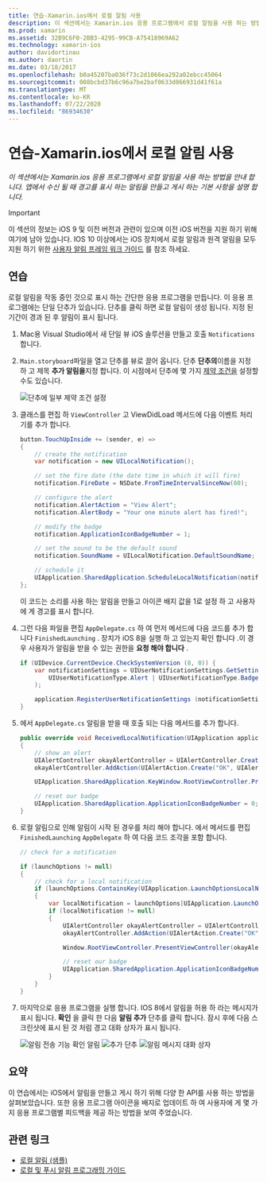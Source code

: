 ```yaml
---
title: 연습-Xamarin.ios에서 로컬 알림 사용
description: 이 섹션에서는 Xamarin.ios 응용 프로그램에서 로컬 알림을 사용 하는 방법을 안내 합니다. 앱에서 수신 될 때 경고를 표시 하는 알림을 만들고 게시 하는 기본 사항을 설명 합니다.
ms.prod: xamarin
ms.assetid: 32B9C6F0-2BB3-4295-99CB-A75418969A62
ms.technology: xamarin-ios
author: davidortinau
ms.author: daortin
ms.date: 03/18/2017
ms.openlocfilehash: b0a45207ba036f73c2d1066ea292a02ebcc45064
ms.sourcegitcommit: 008bcbd37b6c96a7be2baf0633d066931d41f61a
ms.translationtype: MT
ms.contentlocale: ko-KR
ms.lasthandoff: 07/22/2020
ms.locfileid: "86934630"
---
```

# <a name="walkthrough---using-local-notifications-in-xamarinios"></a>연습-Xamarin.ios에서 로컬 알림 사용

_이 섹션에서는 Xamarin.ios 응용 프로그램에서 로컬 알림을 사용 하는 방법을 안내 합니다. 앱에서 수신 될 때 경고를 표시 하는 알림을 만들고 게시 하는 기본 사항을 설명 합니다._

> [!IMPORTANT]
> 이 섹션의 정보는 iOS 9 및 이전 버전과 관련이 있으며 이전 iOS 버전을 지원 하기 위해 여기에 남아 있습니다. IOS 10 이상에서는 iOS 장치에서 로컬 알림과 원격 알림을 모두 지원 하기 위한 [사용자 알림 프레임 워크 가이드](~/ios/platform/user-notifications/index.md) 를 참조 하세요.

## <a name="walkthrough"></a>연습

로컬 알림을 작동 중인 것으로 표시 하는 간단한 응용 프로그램을 만듭니다. 이 응용 프로그램에는 단일 단추가 있습니다. 단추를 클릭 하면 로컬 알림이 생성 됩니다. 지정 된 기간이 경과 된 후 알림이 표시 됩니다.

1. Mac용 Visual Studio에서 새 단일 뷰 iOS 솔루션을 만들고 호출 `Notifications` 합니다.
1. `Main.storyboard`파일을 열고 단추를 뷰로 끌어 옵니다. 단추 **단추의**이름을 지정 하 고 제목 **추가 알림을**지정 합니다. 이 시점에서 단추에 몇 가지 [제약 조건을](~/ios/user-interface/designer/designer-auto-layout.md) 설정할 수도 있습니다. 

    ![단추에 일부 제약 조건 설정](local-notifications-in-ios-walkthrough-images/image3.png)
1. 클래스를 편집 하 `ViewController` 고 ViewDidLoad 메서드에 다음 이벤트 처리기를 추가 합니다.

    ```csharp
    button.TouchUpInside += (sender, e) =>
    {
        // create the notification
        var notification = new UILocalNotification();

        // set the fire date (the date time in which it will fire)
        notification.FireDate = NSDate.FromTimeIntervalSinceNow(60);

        // configure the alert
        notification.AlertAction = "View Alert";
        notification.AlertBody = "Your one minute alert has fired!";

        // modify the badge
        notification.ApplicationIconBadgeNumber = 1;

        // set the sound to be the default sound
        notification.SoundName = UILocalNotification.DefaultSoundName;

        // schedule it
        UIApplication.SharedApplication.ScheduleLocalNotification(notification);
    };
    ```

    이 코드는 소리를 사용 하는 알림을 만들고 아이콘 배지 값을 1로 설정 하 고 사용자에 게 경고를 표시 합니다.

1. 그런 다음 파일을 편집 `AppDelegate.cs` 하 여 먼저 메서드에 다음 코드를 추가 합니다 `FinishedLaunching` . 장치가 iOS 8을 실행 하 고 있는지 확인 합니다 .이 경우 사용자가 알림을 받을 수 있는 권한을 **요청 해야 합니다** .

    ```csharp
    if (UIDevice.CurrentDevice.CheckSystemVersion (8, 0)) {
        var notificationSettings = UIUserNotificationSettings.GetSettingsForTypes (
            UIUserNotificationType.Alert | UIUserNotificationType.Badge | UIUserNotificationType.Sound, null
        );

        application.RegisterUserNotificationSettings (notificationSettings);
    }
    ```

1. 에서 `AppDelegate.cs` 알림을 받을 때 호출 되는 다음 메서드를 추가 합니다.

    ```csharp
    public override void ReceivedLocalNotification(UIApplication application, UILocalNotification notification)
    {
        // show an alert
        UIAlertController okayAlertController = UIAlertController.Create(notification.AlertAction, notification.AlertBody, UIAlertControllerStyle.Alert);
        okayAlertController.AddAction(UIAlertAction.Create("OK", UIAlertActionStyle.Default, null));

        UIApplication.SharedApplication.KeyWindow.RootViewController.PresentViewController(okayAlertController, true, null);

        // reset our badge
        UIApplication.SharedApplication.ApplicationIconBadgeNumber = 0;
    }
    ```

1. 로컬 알림으로 인해 알림이 시작 된 경우를 처리 해야 합니다. 에서 메서드를 편집 `FinishedLaunching` `AppDelegate` 하 여 다음 코드 조각을 포함 합니다.

    ```csharp
    // check for a notification

    if (launchOptions != null)
    {
        // check for a local notification
        if (launchOptions.ContainsKey(UIApplication.LaunchOptionsLocalNotificationKey))
        {
            var localNotification = launchOptions[UIApplication.LaunchOptionsLocalNotificationKey] as UILocalNotification;
            if (localNotification != null)
            {
                UIAlertController okayAlertController = UIAlertController.Create(localNotification.AlertAction, localNotification.AlertBody, UIAlertControllerStyle.Alert);
                okayAlertController.AddAction(UIAlertAction.Create("OK", UIAlertActionStyle.Default, null));

                Window.RootViewController.PresentViewController(okayAlertController, true, null);

                // reset our badge
                UIApplication.SharedApplication.ApplicationIconBadgeNumber = 0;
            }
        }
    }
    ```

1. 마지막으로 응용 프로그램을 실행 합니다. IOS 8에서 알림을 허용 하 라는 메시지가 표시 됩니다. **확인** 을 클릭 한 다음 **알림 추가** 단추를 클릭 합니다. 잠시 후에 다음 스크린샷에 표시 된 것 처럼 경고 대화 상자가 표시 됩니다.

    ![알림 전송 기능 확인 알림 ](local-notifications-in-ios-walkthrough-images/image0.png) ![ 추가 단추 ](local-notifications-in-ios-walkthrough-images/image1.png) ![ 알림 메시지 대화 상자](local-notifications-in-ios-walkthrough-images/image2.png)

## <a name="summary"></a>요약

이 연습에서는 iOS에서 알림을 만들고 게시 하기 위해 다양 한 API를 사용 하는 방법을 살펴보았습니다. 또한 응용 프로그램 아이콘을 배지로 업데이트 하 여 사용자에 게 몇 가지 응용 프로그램별 피드백을 제공 하는 방법을 보여 주었습니다.

## <a name="related-links"></a>관련 링크

- [로컬 알림 (샘플)](https://docs.microsoft.com/samples/xamarin/ios-samples/localnotifications)
- [로컬 및 푸시 알림 프로그래밍 가이드](https://developer.apple.com/library/prerelease/content/documentation/NetworkingInternet/Conceptual/RemoteNotificationsPG/)
